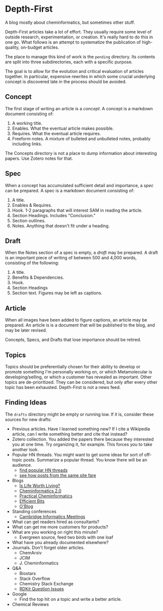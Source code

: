 # Depth-First

A blog mostly about cheminformatics, but sometimes other stuff.

Depth-First articles take a lot of effort. They usually require some level of outside research, experimentation, or creation. It's really hard to do this in one go. What follows is an attempt to systematize the publication of high-quality, on-budget articles.

The place to manage this kind of work is the `pending` directory. Its contents are split into three subdirectories, each with a specific purpose.

The goal is to allow for the evolution and critical evaluation of articles together. In particular, expensive rewrites in which some crucial underlying concept is discovered late in the process should be avoided.

## Concept

The first stage of writing an article is a *concept*. A concept is a markdown document consisting of:

1. A working title.
2. Enables. What the eventual article makes possible.
3. Requires. What the eventual article requires.
4. Freeform notes. A mixture of bulleted and unbulleted notes, probably including links.

The Concepts directory is not a place to dump information about interesting papers. Use Zotero notes for that.

## Spec

When a concept has accumulated sufficient detail and importance, a *spec* can be prepared. A spec is a markdown document consisting of:

1. A title.
2. Enables & Requires.
3. Hook. 1-2 paragraphs that will interest SAM in reading the article.
4. Section Headings. Includes "Conclusion."
5. Section outlines.
6. Notes. Anything that doesn't fit under a heading.

## Draft

When the Notes section of a spec is empty, a *draft* may be prepared. A draft is an important piece of writing of between 500 and 4,000 words, consisting of the following:

1. A title.
2. Benefits & Dependencies.
3. Hook.
4. Section Headings
5. Section text. Figures may be left as captions.

## Article

When all images have been added to figure captions, an article may be prepared. An article is is a document that will be published to the blog, and may be later revised.

Concepts, Specs, and Drafts that lose importance should be retired.

## Topics

Topics should be preferentially chosen for their ability to develop or promote something I'm personally working on, or which Metamolecular is developing/selling, or which a customer has revealed as important. Other topics are de-prioritized. They can be considered, but only after every other topic has been exhausted. Depth-First is not a news feed.

## Finding Ideas

The `drafts` directory might be empty or running low. If it is, consider these sources for new drafts:

- Previous articles. Have I learned something new? If I cite a Wikipedia article, can I write something better and cite that instead?
- Zotero collection. You added the papers there because they interested you at one time. Try organizing it, for example. This forces you to take another look.
- Popular HN threads. You might want to get some ideas for sort of off-topic posts. Summarize a popular thread. You know there will be an audience.
  - [find popular HN threads](https://hn.algolia.com/?dateRange=all&page=0&prefix=false&query=&sort=byPopularity&type=all)
  - [see how posts from the same site fare](https://news.ycombinator.com/item?id=29546769)
- Blogs
  - [Is Life Worth Living?](https://iwatobipen.wordpress.com)
  - [Cheminformatics 2.0](https://cheminf20.org)
  - [Practical Cheminformatics](https://practicalcheminformatics.blogspot.com)
  - [Efficient Bits](http://efficientbits.blogspot.com)
  - [O'Blog](https://baoilleach.blogspot.com)
- Standing conferences
  - [Cambridge Informatics Meetings](https://www.youtube.com/playlist?list=PLfj_gc4RCduuwv9p8lh2xS1EhQ3p_Nd9S)
- What can get readers hired as consultants?
- What can get me more customers for products?
- What are you working on right this minute?
  - Evergreen source, feed two birds with one loaf
- What have you already documented elsewhere?
- Journals. Don't forget older articles.
  - ChemArxiv
  - JCIM
  - J. Cheminformatics
- Q&A
  - Biostars
  - Stack Overflow
  - Chemistry Stack Exchange
  - [RDKit Question Issues](https://github.com/rdkit/rdkit/issues?q=label%3Aquestion+)
- Google
  - Find the top hit on a topic and write a better article.
- Chemical Reviews
